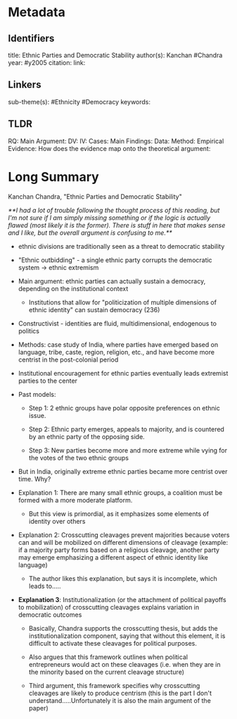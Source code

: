# Metadata
## Identifiers
title: Ethnic Parties and Democratic Stability
author(s): Kanchan #Chandra
year: #y2005
citation:
link:

## Linkers

sub-theme(s): #Ethnicity #Democracy 
keywords:

## TLDR

RQ:
Main Argument:
DV:
IV:
Cases:
Main Findings:
Data:
Method:
Empirical Evidence: 
How does the evidence map onto the theoretical argument: 

# Long Summary


Kanchan Chandra, "Ethnic Parties and Democratic Stability"

*\*\*I had a lot of trouble following the thought process of this
reading, but I'm not sure if I am simply missing something or if the
logic is actually flawed (most likely it is the former). There is stuff
in here that makes sense and I like, but the overall argument is
confusing to me.\*\**

-   ethnic divisions are traditionally seen as a threat to democratic
    stability

-   "Ethnic outbidding" - a single ethnic party corrupts the democratic
    system → ethnic extremism

<!-- -->

-   Main argument: ethnic parties can actually sustain a democracy,
    depending on the institutional context

    -   Institutions that allow for "politicization of multiple
        dimensions of ethnic identity" can sustain democracy (236)

<!-- -->

-   Constructivist - identities are fluid, multidimensional, endogenous
    to politics

<!-- -->

-   Methods: case study of India, where parties have emerged based on
    language, tribe, caste, region, religion, etc., and have become more
    centrist in the post-colonial period

-   Institutional encouragement for ethnic parties eventually leads
    extremist parties to the center

<!-- -->

-   Past models:

    -   Step 1: 2 ethnic groups have polar opposite preferences on
        ethnic issue.

    -   Step 2: Ethnic party emerges, appeals to majority, and is
        countered by an ethnic party of the opposing side.

    -   Step 3: New parties become more and more extreme while vying for
        the votes of the two ethnic groups

<!-- -->

-   But in India, originally extreme ethnic parties became more centrist
    over time. Why?

-   Explanation 1: There are many small ethnic groups, a coalition must
    be formed with a more moderate platform.

    -   But this view is primordial, as it emphasizes some elements of
        identity over others

-   Explanation 2: Crosscutting cleavages prevent majorities because
    voters can and will be mobilized on different dimensions of cleavage
    (example: if a majority party forms based on a religious cleavage,
    another party may emerge emphasizing a different aspect of ethnic
    identity like language)

    -   The author likes this explanation, but says it is incomplete,
        which leads to.....

-   **Explanation 3**: Institutionalization (or the attachment of
    political payoffs to mobilization) of crosscutting cleavages
    explains variation in democratic outcomes

    -   Basically, Chandra supports the crosscutting thesis, but adds
        the institutionalization component, saying that without this
        element, it is difficult to activate these cleavages for
        political purposes.

    -   Also argues that this framework outlines when political
        entrepreneurs would act on these cleavages (i.e. when they are
        in the minority based on the current cleavage structure)

    -   Third argument, this framework specifies why crosscutting
        cleavages are likely to produce centrism (this is the part I
        don't understand.....Unfortunately it is also the main argument
        of the paper)
